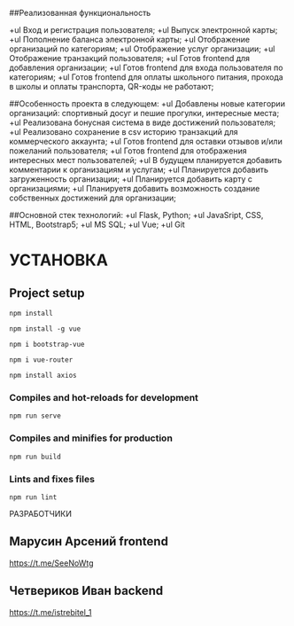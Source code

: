 ##Реализованная функциональность 

+ul Вход и регистрация пользователя;
+ul Выпуск электронной карты;
+ul Пополнение баланса электронной карты;
+ul Отображение организаций по категориям;
+ul Отображение услуг организации;
+ul Отображение транзакций пользователя;
+ul Готов frontend для добавления организации;
+ul Готов frontend для входа пользователя по категориям;
+ul Готов frontend для оплаты школьного питания, прохода в школы и оплаты транспорта, QR-коды не работают;

##Особенность проекта в следующем:
+ul Добавлены новые категории организаций: спортивный досуг и пешие прогулки, интересные места;
+ul Реализована бонусная система в виде достижений пользователя;
+ul Реализовано сохранение в csv историю транзакций для коммерческого аккаунта;
+ul Готов frontend для оставки отзывов и/или пожеланий пользователя;
+ul Готов frontend для отображения интересных мест пользователей;
+ul В будущем планируется добавить комментарии к организациям и услугам;
+ul Планируется добавить загруженность организации;
+ul Планируется добавить карту с организациями;
+ul Планируетя добавить возможность создание собственных достижений для организации;

##Основной стек технологий:
+ul Flask, Python;
+ul JavaSript, CSS, HTML, Bootstrap5;
+ul MS SQL;
+ul Vue;
+ul Git

# УСТАНОВКА

## Project setup
```
npm install
```
```
npm install -g vue
```
```
npm i bootstrap-vue
```
```
npm i vue-router
```
```
npm install axios
```

### Compiles and hot-reloads for development
```
npm run serve
```

### Compiles and minifies for production
```
npm run build
```

### Lints and fixes files
```
npm run lint
```

РАЗРАБОТЧИКИ
## Марусин Арсений frontend
https://t.me/SeeNoWtg
## Четвериков Иван backend
https://t.me/istrebitel_1

